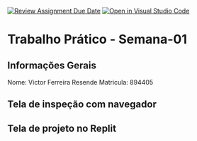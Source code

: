 [![Review Assignment Due Date](https://classroom.github.com/assets/deadline-readme-button-22041afd0340ce965d47ae6ef1cefeee28c7c493a6346c4f15d667ab976d596c.svg)](https://classroom.github.com/a/obNX3F-y)
[![Open in Visual Studio Code](https://classroom.github.com/assets/open-in-vscode-2e0aaae1b6195c2367325f4f02e2d04e9abb55f0b24a779b69b11b9e10269abc.svg)](https://classroom.github.com/online_ide?assignment_repo_id=18253822&assignment_repo_type=AssignmentRepo)
# Trabalho Prático - Semana-01

## Informações Gerais
Nome: Victor Ferreira Resende
Matricula: 894405

## Tela de inspeção com navegador


## Tela de projeto no Replit

